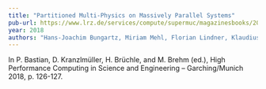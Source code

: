 ```yaml
---
title: "Partitioned Multi-Physics on Massively Parallel Systems"
pub-url: https://www.lrz.de/services/compute/supermuc/magazinesbooks/2018_SuperMUC-Results-Reports-hires.pdf
year: 2018
authors: "Hans-Joachim Bungartz, Miriam Mehl, Florian Lindner, Klaudius Scheufele, Benjamin Uekermann, David Blom, Juan-Carlos Cajas, Verena Krupp"
---
```

In P. Bastian, D. Kranzlmüller, H. Brüchle, and M. Brehm (ed.), High Performance Computing in Science and Engineering – Garching/Munich 2018, p. 126-127.
